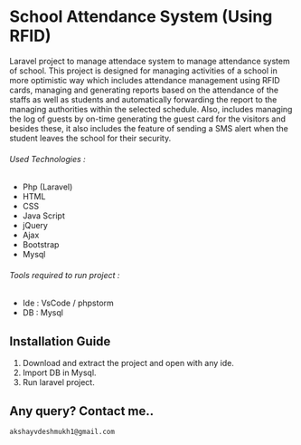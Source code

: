 # School Attendance System (Using RFID)
Laravel project to manage attendace system to manage attendance system of school.
This project is designed for managing activities of a school in more optimistic way which includes attendance management using RFID cards, managing and generating reports based on the attendance of the staffs as well as students and automatically forwarding the report to the managing authorities within the selected schedule. Also, includes managing the log of guests by on-time generating the guest card for the visitors and besides these, it also includes the feature of sending a SMS alert when the student leaves the school for their security.

###### Used Technologies : 
 - Php (Laravel)
 - HTML
 - CSS
 - Java Script
 - jQuery
 - Ajax
 - Bootstrap
 - Mysql
 
###### Tools required to run project :
 - Ide : VsCode / phpstorm
 - DB : Mysql  

## Installation Guide
  1. Download and extract the project and open with any ide. 
  2. Import DB in Mysql.
  3. Run laravel project.


## Any query? Contact me.. 
```
akshayvdeshmukh1@gmail.com  
```

